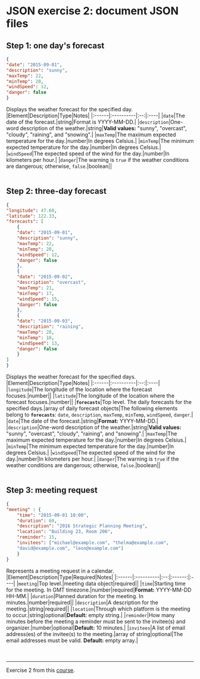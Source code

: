 # JSON exercise 2: document JSON files
## Step 1: one day's forecast

```json
{
"date": "2015-09-01",
"description": "sunny",
"maxTemp": 22,
"minTemp": 20,
"windSpeed": 12,
"danger": false
}
```
Displays the weather forecast for the specified day.  
|Element|Description|Type|Notes|
|:------|:----------|:--:|:----|
|`date`|The date of the forecast.|string|Format is YYYY-MM-DD.|
|`description`|One-word description of the weather.|string|**Valid values:** "sunny", "overcast", "cloudy", "raining", and "snowing".|
|`maxTemp`|The maximum expected temperature for the day.|number|In degrees Celsius.|
|`minTemp`|The minimum expected temperature for the day.|number|In degrees Celsius.|
|`windSpeed`|The expected speed of the wind for the day.|number|In kilometers per hour.|
|`danger`|The warning is `true` if the weather conditions are dangerous; otherwise, `false`.|boolean||
<br><br>

## Step 2: three-day forecast

```json
{
"longitude": 47.60,
"latitude": 122.33,
"forecasts": [
    {
    "date": "2015-09-01",
    "description": "sunny",
    "maxTemp": 22,
    "minTemp": 20,
    "windSpeed": 12,
    "danger": false
    },
    {
    "date": "2015-09-02",
    "description": "overcast",
    "maxTemp": 21,
    "minTemp": 17,
    "windSpeed": 15,
    "danger": false
    },
    {
    "date": "2015-09-03",
    "description": "raining",
    "maxTemp": 20,
    "minTemp": 18,
    "windSpeed": 13,
    "danger": false
    }
]
}
```
Displays the weather forecast for the specified days.  
|Element|Description|Type|Notes|
|:------|:----------|:--:|:----|
|`longitude`|The longitude of the location where the forecast focuses.|number||
|`latitude`|The longitude of the location where the forecast focuses.|number||
|**`forecasts`**|Top level. The daily forecasts for the specified days.|array of daily forecast objects|The following elements belong to **`forecasts`**: `date`, `description`, `maxTemp`, `minTemp`, `windSpeed`, `danger`.|
|`date`|The date of the forecast.|string|**Format:** YYYY-MM-DD.|
|`description`|One-word description of the weather.|string|**Valid values:** "sunny", "overcast", "cloudy", "raining", and "snowing".|
|`maxTemp`|The maximum expected temperature for the day.|number|In degrees Celsius.|
|`minTemp`|The minimum expected temperature for the day.|number|In degrees Celsius.|
|`windSpeed`|The expected speed of the wind for the day.|number|In kilometers per hour.|
|`danger`|The warning is `true` if the weather conditions are dangerous; otherwise, `false`.|boolean||
<br><br>

## Step 3: meeting request

```json
{
"meeting" : {
    "time": "2015-09-01 10:00",
    "duration": 60,
    "description": "2016 Strategic Planning Meeting",
    "location": "Building 23, Room 206",
    "reminder": 15,
    "invitees": ["michael@example.com", "thelma@example.com",
    "david@example.com", "leon@example.com"]
    }
}
```
Represents a meeting request in a calendar.
|Element|Description|Type|Required|Notes|
|:------|:----------|:--:|:------:|:----|
|`meeting`|Top level.|meeting data object|required||
|`time`|Starting time for the meeting. In GMT timezone.|number|required|**Format:** YYYY-MM-DD HH-MM.|
|`duration`|Planned duration for the meeting. In minutes.|number|required||
|`description`|A description for the meeting.|string|required||
|`location`|Through which platform is the meeting to occur.|string|optional|**Default:** empty string.|
|`reminder`|How many minutes before the meeting a reminder must be sent to the invitee(s) and organizer.|number|optional|**Default:** 10 minutes.|
|`invitees`|A list of email address(es) of the invitee(s) to the meeting.|array of string|optional|The email addresses must be valid. **Default:** empty array.|
<br><br><br>
***
Exercise 2 from this [course].

[course]: https://www.udemy.com/course/api-documentation-1-json-and-xml/